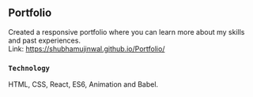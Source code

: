 ## Portfolio

Created a responsive portfolio where you can learn more about my skills and past experiences.<br/>
Link: https://shubhamujinwal.github.io/Portfolio/

### `Technology`

HTML, CSS, React, ES6, Animation and Babel.

